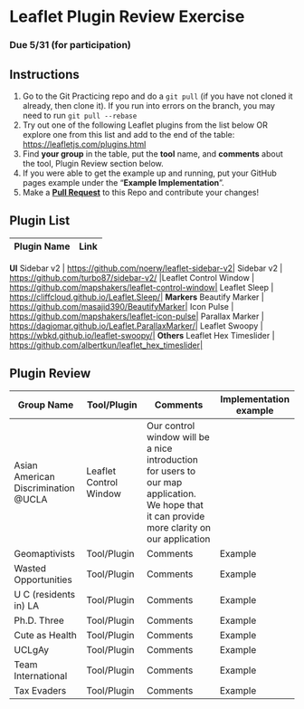 # Leaflet Plugin Review Exercise

### Due 5/31 (for participation)

## Instructions

1. Go to the Git Practicing repo and do a `git pull` (if you have not cloned it already, then clone it). If you run into errors on the branch, you may need to run `git pull --rebase`
2. Try out one of the following Leaflet plugins from the list below OR explore one from this list and add to the end of the table: https://leafletjs.com/plugins.html
3. Find **your group** in the table, put the **tool** name, and **comments** about the tool, Plugin Review section below.
4. If you were able to get the example up and running, put your GitHub pages example under the “**Example Implementation**”.
5. Make a [**Pull Request**](https://medium.com/@urna.hybesis/pull-request-workflow-with-git-6-steps-guide-3858e30b5fa4) to this Repo and contribute your changes!

## Plugin List

Plugin Name|Link
--|--|
**UI**
Sidebar v2 | https://github.com/noerw/leaflet-sidebar-v2|
Sidebar v2 | https://github.com/turbo87/sidebar-v2/
|Leaflet Control Window | https://github.com/mapshakers/leaflet-control-window|
Leaflet Sleep | https://cliffcloud.github.io/Leaflet.Sleep/|
**Markers**
Beautify Marker | https://github.com/masajid390/BeautifyMarker|
Icon Pulse | https://github.com/mapshakers/leaflet-icon-pulse|
Parallax Marker | https://dagjomar.github.io/Leaflet.ParallaxMarker/|
Leaflet Swoopy | https://wbkd.github.io/leaflet-swoopy/|
**Others**
Leaflet Hex Timeslider | https://github.com/albertkun/leaflet_hex_timeslider|

## Plugin Review

Group Name|Tool/Plugin|Comments|Implementation example
----------|----|--------|----------------------
Asian American Discrimination @UCLA| Leaflet Control Window | Our control window will be a nice introduction for users to our map application. We hope that it can provide more clarity on our application  |  |
Geomaptivists|Tool/Plugin|Comments|Example|
Wasted Opportunities|Tool/Plugin|Comments|Example|
U C (residents in) LA|Tool/Plugin|Comments|Example|
Ph.D. Three|Tool/Plugin|Comments|Example|
Cute as Health|Tool/Plugin|Comments|Example|
UCLgAy|Tool/Plugin|Comments|Example|
Team International|Tool/Plugin|Comments|Example|
Tax Evaders|Tool/Plugin|Comments|Example|
